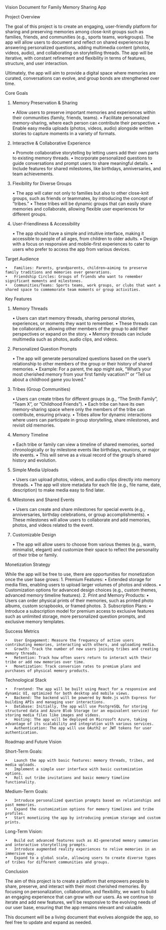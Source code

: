 
Vision Document for Family Memory Sharing App

Project Overview

The goal of this project is to create an engaging, user-friendly platform for sharing and preserving memories among close-knit groups such as families, friends, and communities (e.g., sports teams, workgroups). The app will allow users to document and reflect on shared experiences by answering personalized questions, adding multimedia content (photos, videos, audio), and collaborating on storytelling threads. The app will be iterative, with constant refinement and flexibility in terms of features, structure, and user interaction.

Ultimately, the app will aim to provide a digital space where memories are curated, conversations can evolve, and group bonds are strengthened over time.

Core Goals

1. Memory Preservation & Sharing

	•	Allow users to preserve important memories and experiences within their communities (family, friends, teams).
	•	Facilitate personalized memory-sharing, where each person can contribute their perspective.
	•	Enable easy media uploads (photos, videos, audio) alongside written stories to capture moments in a variety of formats.

2. Interactive & Collaborative Experience

	•	Promote collaborative storytelling by letting users add their own parts to existing memory threads.
	•	Incorporate personalized questions to guide conversations and prompt users to share meaningful details.
	•	Include features for shared milestones, like birthdays, anniversaries, and team achievements.

3. Flexibility for Diverse Groups

	•	The app will cater not only to families but also to other close-knit groups, such as friends or teammates, by introducing the concept of “tribes.”
	•	These tribes will be dynamic groups that can easily share memories and collaborate, allowing flexible user experiences for different groups.

4. User-Friendliness & Accessibility

	•	The app should have a simple and intuitive interface, making it accessible to people of all ages, from children to older adults.
	•	Design with a focus on responsive and mobile-first experiences to cater to users who prefer to access the app from various devices.

Target Audience

	•	Families: Parents, grandparents, children—aiming to preserve family traditions and memories over generations.
	•	Friendship Circles: Groups of friends who want to remember significant moments and milestones.
	•	Communities/Teams: Sports teams, work groups, or clubs that want a shared space to commemorate team moments or group activities.

Key Features

1. Memory Threads

	•	Users can start memory threads, sharing personal stories, experiences, or moments they want to remember.
	•	These threads can be collaborative, allowing other members of the group to add their perspectives or expand on the story.
	•	Memory threads can include multimedia such as photos, audio clips, and videos.

2. Personalized Question Prompts

	•	The app will generate personalized questions based on the user’s relationship to other members of the group or their history of shared memories.
	•	Example: For a parent, the app might ask, “What’s your most cherished memory from your first family vacation?” or “Tell us about a childhood game you loved.”

3. Tribes (Group Communities)

	•	Users can create tribes for different groups (e.g., “The Smith Family”, “Team X”, or “Childhood Friends”).
	•	Each tribe can have its own memory-sharing space where only the members of the tribe can contribute, ensuring privacy.
	•	Tribes allow for dynamic interactions where users can participate in group storytelling, share milestones, and revisit old memories.

4. Memory Timeline

	•	Each tribe or family can view a timeline of shared memories, sorted chronologically or by milestone events like birthdays, reunions, or major life events.
	•	This will serve as a visual record of the group’s shared history and evolution.

5. Simple Media Uploads

	•	Users can upload photos, videos, and audio clips directly into memory threads.
	•	The app will store metadata for each file (e.g., file name, date, description) to make media easy to find later.

6. Milestones and Shared Events

	•	Users can create and share milestones for special events (e.g., anniversaries, birthday celebrations, or group accomplishments).
	•	These milestones will allow users to collaborate and add memories, photos, and videos related to the event.

7. Customizable Design

	•	The app will allow users to choose from various themes (e.g., warm, minimalist, elegant) and customize their space to reflect the personality of their tribe or family.

Monetization Strategy

While the app will be free to use, there are opportunities for monetization once the user base grows:
	1.	Premium Features:
	•	Extended storage for media files, enabling users to upload larger volumes of photos and videos.
	•	Customization options for advanced design choices (e.g., custom themes, advanced memory timeline features).
	2.	Print and Memory Products:
	•	Users can order physical prints of their memories, such as printed photo albums, custom scrapbooks, or framed photos.
	3.	Subscription Plans:
	•	Introduce a subscription model for premium access to exclusive features such as unlimited storage, more personalized question prompts, and exclusive memory templates.

Success Metrics

	•	User Engagement: Measure the frequency of active users contributing memories, interacting with others, and uploading media.
	•	Growth: Track the number of new users joining tribes and creating memory threads.
	•	Retention: Track how often users return to interact with their tribe or add new memories over time.
	•	Monetization: Track conversion rates to premium plans and purchases of physical memory products.

Technological Stack

	•	Frontend: The app will be built using React for a responsive and dynamic UI, optimized for both desktop and mobile views.
	•	Backend: The backend will be powered by Node.js with Express for building APIs and managing user interactions.
	•	Database: Initially, the app will use PostgreSQL for storing structured data and Azure Blob Storage (or an equivalent service) for storing media files like images and videos.
	•	Hosting: The app will be deployed on Microsoft Azure, taking advantage of its scalability and integration with various services.
	•	Authentication: The app will use OAuth2 or JWT tokens for user authentication.

Roadmap and Future Vision

Short-Term Goals:

	•	Launch the app with basic features: memory threads, tribes, and media uploads.
	•	Implement a simple user interface with basic customization options.
	•	Roll out tribe invitations and basic memory timeline functionality.

Medium-Term Goals:

	•	Introduce personalized question prompts based on relationships and past memories.
	•	Expand the customization options for memory timelines and tribe profiles.
	•	Start monetizing the app by introducing premium storage and custom prints.

Long-Term Vision:

	•	Build out advanced features such as AI-generated memory summaries and interactive storytelling prompts.
	•	Introduce augmented reality experiences to relive memories in an immersive way.
	•	Expand to a global scale, allowing users to create diverse types of tribes for different communities and groups.

Conclusion

The aim of this project is to create a platform that empowers people to share, preserve, and interact with their most cherished memories. By focusing on personalization, collaboration, and flexibility, we want to build an engaging experience that can grow with our users. As we continue to iterate and add new features, we’ll be responsive to the evolving needs of our user base, ensuring that the app remains relevant and valuable.

This document will be a living document that evolves alongside the app, so feel free to update and expand as needed.

